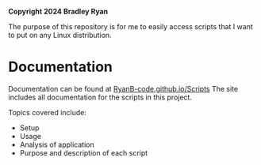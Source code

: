 **Copyright 2024 Bradley Ryan**

The purpose of this repository is for me to easily access scripts that I want to put on any Linux distribution. 

# Documentation

Documentation can be found at [RyanB-code.github.io/Scripts](RyanB-code.github.io/Scripts)
The site includes all documentation for the scripts in this project.

Topics covered include:
  - Setup
  - Usage
  - Analysis of application
  - Purpose and description of each script
